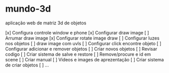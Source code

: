# mundo-3d
aplicação web de matriz 3d de objetos




  [x] Configura controle window e phone
  [x] Configurar draw image
  [ ] Arrumar draw image
  [x] Configurar rotate image draw
  [ ] Configurar luzes nos objetos
  [ ] draw image com uvls
  [ ] Configurar click encontre objeto
  [ ] Configurar adicionar e remover objetos
  [ ] Criar novos objetos
  [ ] Revisar codigo
  [ ] Criar sistema de salve e restore
  [ ] Remove/procure e id em scene
  [ ] Criar manual 
  [ ] Videos e images de aprezentação
  [ ] Criar sistema de criar objetos
  [ ] ...
